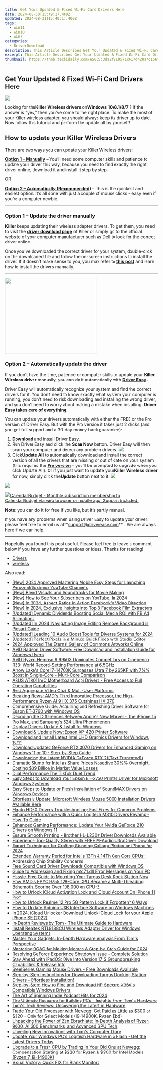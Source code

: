 ```yaml
---
title: Get Your Updated & Fixed Wi-Fi Card Drivers Here
date: 2024-08-30T15:49:17.400Z
updated: 2024-08-31T15:49:17.400Z
tags:
  - win11
  - win10
  - win7
categories:
  - DriverDownload
description: This Article Describes Get Your Updated & Fixed Wi-Fi Card Drivers Here
excerpt: This Article Describes Get Your Updated & Fixed Wi-Fi Card Drivers Here
thumbnail: https://thmb.techidaily.com/e5055c3da2f210571c617d420a7c156f394da05b547450d519d5355d85d7de7a.jpg
---
```


## Get Your Updated & Fixed Wi-Fi Card Drivers Here

![](https://images.drivereasy.com/wp-content/uploads/2019/06/image-436-1024x496.png)

 Looking for the**Killer Wireless drivers** on**Windows** **10/8.1/8/7** ? If the answer is “yes,” then you’ve come to the right place. To make the most of your Killer wireless adapter, you should always keep its driver up to date. Now follow this tutorial and perform the update all by yourself!

## How to update your Killer Wireless Drivers

There are two ways you can update your Killer Wireless drivers:

**[Option 1 – Manually](https://tools.techidaily.com/drivereasy/download/)**  – You’ll need some computer skills and patience to update your driver this way, because you need to find exactly the right driver online, download it and install it step by step.  

 OR  

**[Option 2 – Automatically (Recommended)](https://www.drivereasy.com/knowledge/solved-killer-wireless-drivers-download/#option2) [](https://tools.techidaily.com/drivereasy/download/)**  – This is the quickest and easiest option. It’s all done with just a couple of mouse clicks – easy even if you’re a computer newbie.

---

### Option 1 – Update the driver manually

**Killer** keeps updating their wireless adapter drivers. To get them, you need to visit the **[driver download page](https://support.killernetworking.com/knowledge-base/installing-drivers-using-device-manager/)**  of Killer or simply go to the official website of your computer manufacturer such as Dell to look for the correct driver online.

 Once you’ve downloaded the correct driver for your system, double-click on the downloaded file and follow the on-screen instructions to install the driver. If it doesn’t make sense to you, you may refer to **[this post](https://tools.techidaily.com/drivereasy/download/)**  and learn how to install the drivers manually.

---

<!-- affiliate ads begin -->
<a href="https://bluettius.sjv.io/c/5597632/2027209/17108" target="_top" id="2027209"><img src="//a.impactradius-go.com/display-ad/17108-2027209" border="0" alt="" width="300" height="250"/></a><img height="0" width="0" src="https://imp.pxf.io/i/5597632/2027209/17108" style="position:absolute;visibility:hidden;" border="0" />
<!-- affiliate ads end -->
### Option 2 – Automatically update the driver

 If you don’t have the time, patience or computer skills to update your **Killer Wireless driver** manually, you can do it automatically with **[Driver Easy](https://tools.techidaily.com/drivereasy/download/)**  .

 Driver Easy will automatically recognize your system and find the correct drivers for it. You don’t need to know exactly what system your computer is running, you don’t need to risk downloading and installing the wrong driver, and you don’t need to worry about making a mistake when installing. **Driver Easy takes care of everything.**

 You can update your drivers automatically with either the FREE or the Pro version of Driver Easy. But with the Pro version it takes just 2 clicks (and you get full support and a 30-day money back guarantee):

1. **[Download](https://tools.techidaily.com/drivereasy/download/)**  and install Driver Easy.
2. Run Driver Easy and click the **Scan Now** button. Driver Easy will then scan your computer and detect any problem drivers. ![](https://images.drivereasy.com/wp-content/uploads/2019/06/image-420.png)
3. Click**Update All** to automatically download and install the correct version of all the drivers that are missing or out of date on your system (this requires the **[Pro version](https://tools.techidaily.com/drivereasy/download/)**  – you’ll be prompted to upgrade when you click Update All). Or if you just want to update your**Killer Wireless driver** for now, simply click the**Update**  button next to it. ![](https://images.drivereasy.com/wp-content/uploads/2019/06/image-418.png)
<!-- affiliate ads begin -->
<a href="https://estore.winxdvd.com/order/checkout.php?PRODS=12653853&QTY=1&AFFILIATE=108875&CART=1"><img src="https://secure.avangate.com/images/merchant/bcb41ccdc4363c6848a1d760f26c28a0/products/14_videoproc-converter-ai-box.png" border="0"></a>
<!-- affiliate ads end -->

<!-- affiliate ads begin -->
<a href="https://secure.2checkout.com/order/checkout.php?PRODS=37701530&QTY=1&AFFILIATE=108875&CART=1"><img src="https://secure.avangate.com/images/merchant/6fe0c81e3f9438db11ebbfba6c5ce460/products/copy_cbLogo_with_text_blue.png" border="0">CalendarBudget - Monthly subscription membership to CalendarBudget via web browser or mobile app. Support included. </a>
<!-- affiliate ads end -->
**Note:** you can do it for free if you like, but it’s partly manual.

 If you have any problems when using Driver Easy to update your driver, please feel free to email us at**<support@drivereasy.com>** . We are always here if we can help.

---

 Hopefully you found this post useful. Please feel free to leave a comment below if you have any further questions or ideas. Thanks for reading!

* [Drivers](https://tools.techidaily.com/drivereasy/download/)
* [wireless](https://tools.techidaily.com/drivereasy/download/)

<ins class="adsbygoogle"
     style="display:block"
     data-ad-format="autorelaxed"
     data-ad-client="ca-pub-7571918770474297"
     data-ad-slot="1223367746"></ins>



<ins class="adsbygoogle"
     style="display:block"
     data-ad-client="ca-pub-7571918770474297"
     data-ad-slot="8358498916"
     data-ad-format="auto"
     data-full-width-responsive="true"></ins>

<span class="atpl-alsoreadstyle">Also read:</span>
<div><ul>
<li><a href="https://youtube-docs.techidaily.com/024-approved-mastering-mobile-easy-steps-for-launching-personalbusiness-youtube-channels/"><u>[New] 2024 Approved  Mastering Mobile  Easy Steps for Launching Personal/Business YouTube Channels</u></a></li>
<li><a href="https://fox-links.techidaily.com/new-blend-visuals-and-soundtracks-for-movie-making/"><u>[New] Blend Visuals and Soundtracks for Movie Making</u></a></li>
<li><a href="https://eaxpv-info.techidaily.com/new-how-to-see-your-subscribers-on-youtube-in-2024/"><u>[New] How to See Your Subscribers on YouTube, In 2024</u></a></li>
<li><a href="https://facebook-video-files.techidaily.com/new-in-2024-aspect-ratios-in-action-facebooks-video-direction/"><u>[New] In 2024, Aspect Ratios in Action  Facebook's Video Direction</u></a></li>
<li><a href="https://facebook-video-recording.techidaily.com/new-in-2024-exclusive-insights-into-top-8-facebook-film-extractors/"><u>[New] In 2024, Exclusive Insights Into Top 8 Facebook Film Extractors</u></a></li>
<li><a href="https://facebook-video-files.techidaily.com/updated-dynamic-dividends-boosting-social-media-roi-with-fb-ad-animations/"><u>[Updated] Dynamic Dividends  Boosting Social Media ROI with FB Ad Animations</u></a></li>
<li><a href="https://fox-http.techidaily.com/updated-in-2024-navigating-image-editing-remove-background-in-picsart-guide/"><u>[Updated] In 2024, Navigating Image Editing  Remove Background in Picsart Guide</u></a></li>
<li><a href="https://youtube-tips.techidaily.com/ed-leading-10-audio-boost-tools-for-diverse-systems-for-2024/"><u>[Updated] Leading 10 Audio Boost Tools for Diverse Systems for 2024</u></a></li>
<li><a href="https://facebook-record-videos.techidaily.com/updated-perfect-pixels-in-a-minute-quick-fixes-with-studio-editor/"><u>[Updated] Perfect Pixels in a Minute  Quick Fixes with Studio Editor</u></a></li>
<li><a href="https://some-approaches.techidaily.com/2024-approved-the-eternal-gallery-of-commons-artworks-online/"><u>2024 Approved  The Eternal Gallery of Commons Artworks Online</u></a></li>
<li><a href="https://hardware-help.techidaily.com/amd-radeon-driver-software-free-download-and-installation-guide-for-windows-users/"><u>AMD Radeon Driver Software: Free Download and Installation Guide for Windows Users</u></a></li>
<li><a href="https://hardware-help.techidaily.com/amd-ryzen-hemosn-9-9950x-dominates-competitors-on-cinebench-r23-world-record-setting-performance-at-65ghz/"><u>AMD Ryzen Hemosn 9 9950X Dominates Competitors on Cinebench R23: World Record-Setting Performance at 6.5GHz</u></a></li>
<li><a href="https://hardware-help.techidaily.com/arrow-lakes-core-i7-14700k-surpasses-ultra-7-by-265kf-with-7-boost-in-single-core-multi-core-comparison/"><u>Arrow Lake's Core I7-14700K Surpasses Ultra 7 by 265KF with 7%% Boost in Single-Core - Multi-Core Comparison</u></a></li>
<li><a href="https://hardware-help.techidaily.com/asus-atk011nc-motherboard-acpi-drivers-free-access-to-full-operating-capabilities/"><u>ASUS ATK011n/C Motherboard Acpi Drivers - Free Access to Full Operating Capabilities</u></a></li>
<li><a href="https://desktop-recording.techidaily.com/best-aggregate-video-chat-and-multi-user-platforms/"><u>Best Aggregate Video Chat & Multi-User Platforms</u></a></li>
<li><a href="https://hardware-help.techidaily.com/breaking-news-amds-third-innovative-processor-the-high-performance-ryzen-ai-9-hx-375-outshines-hx-370/"><u>Breaking News: AMD's Third Innovative Processor, the High-Performance Ryzen AI 9 HX 375 Outshines HX 370</u></a></li>
<li><a href="https://hardware-help.techidaily.com/comprehensive-guide-acquiring-and-refreshing-driver-software-for-epson-et-3760-with-windows-os/"><u>Comprehensive Guide: Acquiring and Refreshing Driver Software for Epson ET-3760 with Windows OS</u></a></li>
<li><a href="https://technical-tips.techidaily.com/decoding-the-differences-between-apples-new-marvel-the-iphone-15-pro-max-and-samsungs-s24-ultra-phenomenon/"><u>Decoding the Differences Between Apple's New Marvel - The iPhone 15 Pro Max, and Samsung's S24 Ultra Phenomenon</u></a></li>
<li><a href="https://hardware-help.techidaily.com/display-drivers-update-and-install-for-windows/"><u>Display Drivers Update & Install for Windows</u></a></li>
<li><a href="https://hardware-help.techidaily.com/download-and-update-now-epson-xp-420-printer-software/"><u>Download & Update Now: Epson XP-420 Printer Software</u></a></li>
<li><a href="https://hardware-help.techidaily.com/download-and-install-latest-intel-uhd-graphics-drivers-for-windows-1011/"><u>Download and Install Latest Intel UHD Graphics Drivers for Windows 10/11</u></a></li>
<li><a href="https://hardware-help.techidaily.com/download-updated-geforce-rtx-3070-drivers-for-enhanced-gaming-on-windows-11-or-10-step-by-step-guide/"><u>Download Updated GeForce RTX 3070 Drivers for Enhanced Gaming on Windows 11 or 10 - Step-by-Step Guide</u></a></li>
<li><a href="https://hardware-help.techidaily.com/downloading-the-latest-nvidia-geforce-rtx-2text-truncated/"><u>Downloading the Latest NVIDIA GeForce RTX 2([Text Truncated])</u></a></li>
<li><a href="https://hardware-help.techidaily.com/dramatic-slump-for-intel-as-share-prices-nosedive-30-overnight-costing-39-billion-in-market-value-losses/"><u>Dramatic Slump for Intel as Share Prices Nosedive 30%% Overnight, Costing $39 Billion in Market Value Losses</u></a></li>
<li><a href="https://tiktok-video-files.techidaily.com/dual-performance-the-tiktok-duet-trend/"><u>Dual Performance  The TikTok Duet Trend</u></a></li>
<li><a href="https://hardware-help.techidaily.com/easy-steps-to-download-your-epson-et-2750-printer-driver-for-microsoft-windows-systems/"><u>Easy Steps to Download Your Epson ET-2750 Printer Driver for Microsoft Windows Systems</u></a></li>
<li><a href="https://hardware-help.techidaily.com/easy-steps-to-update-or-fresh-installation-of-soundmax-drivers-on-windows-devices/"><u>Easy Steps to Update or Fresh Installation of SoundMAX Drivers on Windows Devices</u></a></li>
<li><a href="https://hardware-help.techidaily.com/effortlessly-update-microsoft-wireless-mouse-5000-installation-drivers-available-here/"><u>Effortlessly Update: Microsoft Wireless Mouse 5000 Installation Drivers Available Here</u></a></li>
<li><a href="https://hardware-help.techidaily.com/elgato-hd60-drivers-troubleshooting-fast-fixes-for-common-problems/"><u>Elgato HD60 Drivers Troubleshooting: Fast Fixes for Common Problems</u></a></li>
<li><a href="https://hardware-help.techidaily.com/enhance-performance-with-a-quick-logitech-m310-drivers-revamp-how-to-guide/"><u>Enhance Performance with a Quick Logitech M310 Drivers Revamp - How-To Guide</u></a></li>
<li><a href="https://hardware-help.techidaily.com/enhanced-gaming-performance-update-your-nvidia-geforce-210-drivers-on-windows-11/"><u>Enhanced Gaming Performance: Update Your Nvidia GeForce 210 Drivers on Windows 11</u></a></li>
<li><a href="https://hardware-help.techidaily.com/ensure-smooth-printing-brother-hl-l230-driver-downloads-available/"><u>Ensure Smooth Printing - Brother HL-L230# Driver Downloads Available</u></a></li>
<li><a href="https://hardware-help.techidaily.com/1722975946035-experience-top-quality-stereo-with-free-m-audio-ultradriver-download/"><u>Experience Top-Quality Stereo with FREE M-Audio UltraDriver Download</u></a></li>
<li><a href="https://some-techniques.techidaily.com/expert-techniques-for-crafting-stunning-collage-photos-on-iphone-for-2024/"><u>Expert Techniques for Crafting Stunning Collage Photos on iPhone for 2024</u></a></li>
<li><a href="https://hardware-help.techidaily.com/extended-warranty-period-for-intels-13th-and-14th-gen-core-cpus-addressing-chip-stability-concerns/"><u>Extended Warranty Period for Intel's 13Th & 14Th Gen Core CPUs: Addressing Chip Stability Concerns</u></a></li>
<li><a href="https://hardware-help.techidaily.com/free-sound-card-driver-downloads-compatible-with-windows-os/"><u>Free Sound Card Driver Downloads Compatible with Windows OS</u></a></li>
<li><a href="https://techtrends.techidaily.com/guide-to-addressing-and-fixing-mfc71dll-error-messages-on-your-pc/"><u>Guide to Addressing and Fixing mfc71.dll Error Messages on Your PC</u></a></li>
<li><a href="https://hardware-help.techidaily.com/1722974832319-hassle-free-guide-to-mounting-your-targus-desk-dock-station-now/"><u>Hassle-Free Guide to Mounting Your Targus Desk Dock Station Now</u></a></li>
<li><a href="https://hardware-help.techidaily.com/how-amds-epyc-9755-128-core-cpu-became-a-multi-threading-behemoth-scoring-over-108000-on-cpu-z/"><u>How AMD's EPYC 9755 128-Core CPU Became a Multi-Threading Behemoth, Scoring Over 108,000 on CPU-Z</u></a></li>
<li><a href="https://activate-lock.techidaily.com/how-to-unlock-icloud-activation-lock-and-icloud-account-on-iphone-11-pro-by-drfone-ios/"><u>How to Unlock iCloud Activation Lock and iCloud Account On iPhone 11 Pro?</u></a></li>
<li><a href="https://easy-unlock-android.techidaily.com/how-to-unlock-realme-12-pro-5g-pattern-lock-if-forgotten-6-ways-by-drfone-android/"><u>How to Unlock Realme 12 Pro 5G Pattern Lock if Forgotten? 6 Ways</u></a></li>
<li><a href="https://hardware-help.techidaily.com/how-to-update-arduino-usb-interface-software-on-windows-machines/"><u>How to Update Arduino USB Interface Software on Windows Machines</u></a></li>
<li><a href="https://activate-lock.techidaily.com/in-2024-icloud-unlocker-download-unlock-icloud-lock-for-your-apple-iphone-se-2022-by-drfone-ios/"><u>In 2024, iCloud Unlocker Download Unlock iCloud Lock for your Apple iPhone SE (2022)</u></a></li>
<li><a href="https://hardware-help.techidaily.com/in-depth-reviews-by-tom-the-ultimate-guide-to-hardware/"><u>In-Depth Reviews by Tom - The Ultimate Guide to Hardware</u></a></li>
<li><a href="https://hardware-help.techidaily.com/install-realtek-rtl8188cu-wireless-adapter-driver-for-windows-operating-systems/"><u>Install Realtek RTL8188CU Wireless Adapter Driver for Windows Operating Systems</u></a></li>
<li><a href="https://hardware-help.techidaily.com/master-your-gadgets-in-depth-hardware-analysis-from-toms-perspective/"><u>Master Your Gadgets: In-Depth Hardware Analysis From Tom's Perspective</u></a></li>
<li><a href="https://extra-support.techidaily.com/mastering-9gag-for-making-memes-a-step-by-step-guide-for-2024/"><u>Mastering 9GAG for Making Memes  A Step-by-Step Guide for 2024</u></a></li>
<li><a href="https://program-issues.techidaily.com/resolving-geforce-experience-shutdown-issue-complete-solution/"><u>Resolving GeForce Experience Shutdown Issue - Complete Solution</u></a></li>
<li><a href="https://techno-recovery.techidaily.com/stay-ahead-with-ipados-dive-into-version-17s-groundbreaking-capabilities-and-release-info/"><u>Stay Ahead with iPadOS: Dive Into Version 17'S Groundbreaking Capabilities & Release Info</u></a></li>
<li><a href="https://hardware-help.techidaily.com/steelseries-gaming-mouse-drivers-free-downloads-available/"><u>SteelSeries Gaming Mouse Drivers - Free Downloads Available</u></a></li>
<li><a href="https://hardware-help.techidaily.com/step-by-step-instructions-for-downloading-targus-docking-station-drivers-effortless-installation/"><u>Step-by-Step Instructions for Downloading Targus Docking Station Drivers - Effortless Installation!</u></a></li>
<li><a href="https://hardware-help.techidaily.com/step-by-step-how-to-find-and-download-hp-spectre-x360s-compatible-windows-drivers/"><u>Step-by-Step: How to Find and Download HP Spectre X360's Compatible Windows Drivers</u></a></li>
<li><a href="https://some-tips.techidaily.com/the-art-of-spinning-indie-podcast-hits-for-2024/"><u>The Art of Spinning Indie Podcast Hits for 2024</u></a></li>
<li><a href="https://hardware-help.techidaily.com/the-ultimate-resource-for-building-pcs-insights-from-toms-hardware/"><u>The Ultimate Resource for Building PCs - Insights From Tom's Hardware</u></a></li>
<li><a href="https://hardware-help.techidaily.com/toms-tech-reviews-uncovering-the-latest-in-hardware/"><u>Tom's Tech Reviews: Uncovering the Latest in Hardware</u></a></li>
<li><a href="https://hardware-help.techidaily.com/trade-your-old-processor-with-newegg-get-paid-as-little-as-300-or-220-only-for-select-models-i9-14900k-ryzen-ebd/"><u>Trade Your Old Processor with Newegg: Get Paid as Little as $300 or $220 - Only for Select Models (I9-14900K, Ryzen Ebd)</u></a></li>
<li><a href="https://hardware-help.techidaily.com/unpacking-the-power-of-zen-ebrachiate-in-depth-analysis-of-ryzen-9000-ai-300-benchmarks-and-advanced-gpu-tech/"><u>Unpacking the Power of Zen Ebrachiate: In-Depth Analysis of Ryzen 9000, AI 300 Benchmarks, and Advanced GPU Tech</u></a></li>
<li><a href="https://hardware-help.techidaily.com/unveiling-new-innovations-with-toms-computer-diary/"><u>Unveiling New Innovations with Tom's Computer Diary</u></a></li>
<li><a href="https://hardware-help.techidaily.com/1722972016460-update-your-windows-pcs-logitech-hardware-in-a-flash-get-the-latest-drivers-today/"><u>Update Your Windows PC's Logitech Hardware in a Flash - Get the Latest Drivers Today</u></a></li>
<li><a href="https://hardware-help.techidaily.com/upgrade-to-a-fresh-cpu-by-trading-in-your-old-one-at-newegg-compensation-starting-at-220-for-ryzen-and-300-for-intel-models-ryzen-7-i9-14900k/"><u>Upgrade to a Fresh CPU by Trading In Your Old One at Newegg: Compensation Starting at $220 for Ryzen & $300 for Intel Models (Ryzen 7, I9-14900K)</u></a></li>
<li><a href="https://graphic-issues.techidaily.com/visual-victory-quick-fix-for-blank-monitors/"><u>Visual Victory: Quick FIX for Blank Monitors</u></a></li>
</ul></div>
